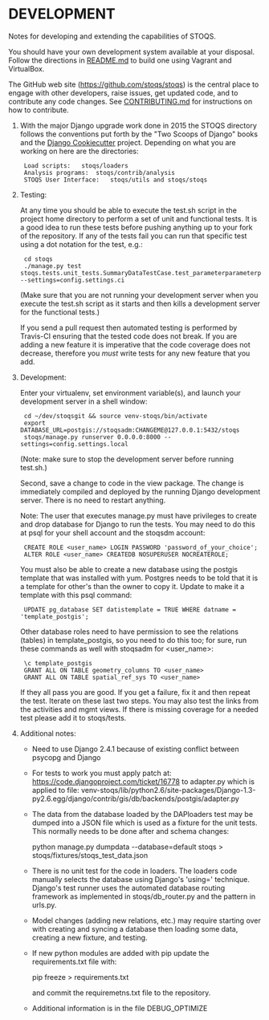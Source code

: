 DEVELOPMENT
===========

Notes for developing and extending the capabilities of STOQS.

You should have your own development system available at your disposal. 
Follow the directions in [README.md](../../README.md) to build one using 
Vagrant and VirtualBox.

The GitHub web site (https://github.com/stoqs/stoqs) is the central place
to engage with other developers, raise issues, get updated code, and to
contribute any code changes. See [CONTRIBUTING.md](CONTRIBUTING.md) for
instructions on how to contribute.

1. With the major Django upgrade work done in 2015 the STOQS directory
   follows the conventions put forth by the "Two Scoops of Django" books
   and the [Django Cookiecutter](https://github.com/pydanny/cookiecutter-django)
   project.  Depending on what you are working on here are the directories:

        Load scripts:   stoqs/loaders
        Analysis programs:  stoqs/contrib/analysis
        STOQS User Interface:   stoqs/utils and stoqs/stoqs

2. Testing:

    At any time you should be able to execute the test.sh script in the project
    home directory to perform a set of unit and functional tests.  It is a good
    idea to run these tests before pushing anything up to your fork of the 
    repository. If any of the tests fail you can run that specific test using a
    dot notation for the test, e.g.:

        cd stoqs
        ./manage.py test stoqs.tests.unit_tests.SummaryDataTestCase.test_parameterparameterplot2 --settings=config.settings.ci

    (Make sure that you are not running your development server when you execute 
    the test.sh script as it starts and then kills a development server for the 
    functional tests.)

    If you send a pull request then automated testing is performed by Travis-CI
    ensuring that the tested code does not break.  If you are adding a new feature
    it is imperative that the code coverage does not decrease, therefore you *must*
    write tests for any new feature that you add.

3. Development:

    Enter your virtualenv, set environment variable(s), and launch your development
    server in a shell window:
  
        cd ~/dev/stoqsgit && source venv-stoqs/bin/activate
        export DATABASE_URL=postgis://stoqsadm:CHANGEME@127.0.0.1:5432/stoqs 
        stoqs/manage.py runserver 0.0.0.0:8000 --settings=config.settings.local

    (Note: make sure to stop the development server before running test.sh.)

    Second, save a change to code in the view package.  The change is immediately compiled
    and deployed by the running Django development server.  There is no need to restart anything.


   

    Note: The user that executes manage.py must have privileges to create and drop database
    for Django to run the tests.  You may need to do this at psql for your shell account
    and the stoqsdm account:

        CREATE ROLE <user_name> LOGIN PASSWORD 'password_of_your_choice';
        ALTER ROLE <user_name> CREATEDB NOSUPERUSER NOCREATEROLE;

    You must also be able to create a new database using the postgis template that was installed
    with yum.  Postgres needs to be told that it is a template for other's than the owner to 
    copy it.  Update to make it a template with this psql command:

        UPDATE pg_database SET datistemplate = TRUE WHERE datname = 'template_postgis';

    Other database roles need to have permission to see the relations (tables) in template_postgis,
    so you need to do this too; for sure, run these commands as well with stoqsadm for <user_name>:

        \c template_postgis
        GRANT ALL ON TABLE geometry_columns TO <user_name>
        GRANT ALL ON TABLE spatial_ref_sys TO <user_name>
    
    If they all pass you are good.  If you get a failure, fix it and then repeat the test.
    Iterate on these last two steps.  You may also test the links from the activities and
    mgmt views.  If there is missing coverage for a needed test please add it to stoqs/tests.
   
   
3. Additional notes:
    
    - Need to use Django 2.4.1 because of existing conflict between psycopg and Django
    - For tests to work you must apply patch at:
        https://code.djangoproject.com/ticket/16778 to adapter.py which is applied to file:
        venv-stoqs/lib/python2.6/site-packages/Django-1.3-py2.6.egg/django/contrib/gis/db/backends/postgis/adapter.py
  
    - The data from the database loaded by the DAPloaders test may be dumped into a JSON file 
      which is used as a fixture for the unit tests.  This normally needs to be done after 
      and schema changes:

        python manage.py dumpdata --database=default stoqs > stoqs/fixtures/stoqs_test_data.json
        
    - There is no unit test for the code in loaders.  The loaders code manually selects the database
      using Django's 'using=<dbalias>' technique.  Django's test runner uses the automated database 
      routing framework as implemented in stoqs/db_router.py and the <dbName> pattern in urls.py.

    - Model changes (adding new relations, etc.) may require starting over with creating and syncing
      a database then loading some data, creating a new fixture, and testing.

    - If new python modules are added with pip update the requirements.txt file with:

        pip freeze > requirements.txt

      and commit the requiremetns.txt file to the repository.
    
    - Additional information is in the file DEBUG_OPTIMIZE      

